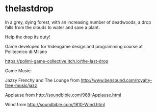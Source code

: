 # thelastdrop

In a grey, dying forest, with an increasing number of deadwoods, a drop falls from the clouds to water and save a plant.

Help the drop its duty!



Game developed for Videogame design and programming course at Politecnico di Milano

https://polimi-game-collective.itch.io/the-last-drop



Game Music:

Jazzy Frenchy and The Lounge from http://www.bensound.com/royalty-free-music/jazz

Applause from http://soundbible.com/988-Applause.html

Wind from http://soundbible.com/1810-Wind.html
